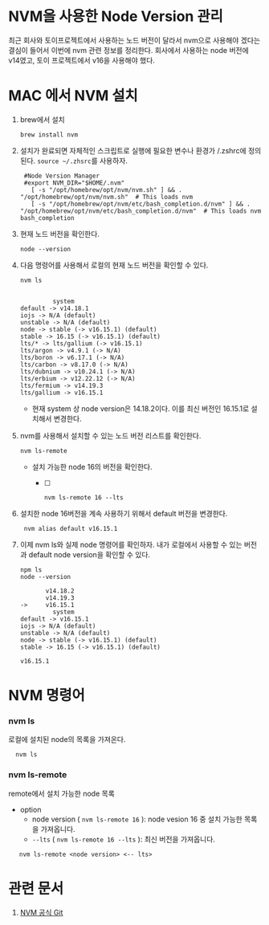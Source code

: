 # NVM을 사용한 Node Version 관리

최근 회사와 토이프로젝트에서 사용하는 노드 버전이 달라서 nvm으로 사용해야 겠다는 결심이 들어서 이번에 nvm 관련 정보를 정리한다. 회사에서 사용하는 node 버전에 v14였고, 토이 프로젝트에서 v16을 사용해야 했다. 

# MAC 에서 NVM 설치

1. brew에서 설치

   ```shell
   brew install nvm
   ```

2. 설치가 완료되면 자체적인 스크립트로 실행에 필요한 변수나 환경가 /.zshrc에 정의된다. `source ~/.zhsrc`를 사용하자.

   ```shell
    #Node Version Manager
    #export NVM_DIR="$HOME/.nvm"
      [ -s "/opt/homebrew/opt/nvm/nvm.sh" ] && . "/opt/homebrew/opt/nvm/nvm.sh"  # This loads nvm
      [ -s "/opt/homebrew/opt/nvm/etc/bash_completion.d/nvm" ] && . "/opt/homebrew/opt/nvm/etc/bash_completion.d/nvm"  # This loads nvm               bash_completion
   ```

3. 현재 노드 버전을 확인한다.

   ```shell
   node --version
   ```

4. 다음 명령어를 사용해서 로컬의 현재 노드 버전을 확인할 수 있다.

   ```shell
   nvm ls
   ```

   ```shell
   
            system
   default -> v14.18.1
   iojs -> N/A (default)
   unstable -> N/A (default)
   node -> stable (-> v16.15.1) (default)
   stable -> 16.15 (-> v16.15.1) (default)
   lts/* -> lts/gallium (-> v16.15.1)
   lts/argon -> v4.9.1 (-> N/A)
   lts/boron -> v6.17.1 (-> N/A)
   lts/carbon -> v8.17.0 (-> N/A)
   lts/dubnium -> v10.24.1 (-> N/A)
   lts/erbium -> v12.22.12 (-> N/A)
   lts/fermium -> v14.19.3
   lts/gallium -> v16.15.1
   ```

   - 현재 system 상 node version은 14.18.2이다. 이를 최신 버전인 16.15.1로 설치해서 변경한다.

5. nvm를 사용해서 설치할 수 있는 노드 버전 리스트를 확인한다.

   ```shell
   nvm ls-remote
   ```

   - 설치 가능한  node 16의 버전을 확인한다.

     - [ ] ```shell
       nvm ls-remote 16 --lts
       ```

6. 설치한 node 16버전을 계속 사용하기 위해서 default 버전을 변경한다.

   ```shell
    nvm alias default v16.15.1
   ```

7. 이제 nvm ls와 실제 node 명령어를 확인하자. 내가 로컬에서 사용할 수 있는 버전과 default node version을 확인할 수 있다.

   ```shell
   npm ls
   node --version
   ```

   ```shell
          v14.18.2
          v14.19.3
   ->     v16.15.1
            system
   default -> v16.15.1
   iojs -> N/A (default)
   unstable -> N/A (default)
   node -> stable (-> v16.15.1) (default)
   stable -> 16.15 (-> v16.15.1) (default)
   ```

   ```shell
   v16.15.1
   ```

# NVM 명령어

### nvm ls
로컬에 설치된 node의 목록을 가져온다.
```shell
  nvm ls
```

### nvm ls-remote
remote에서 설치 가능한 node 목록
   - option
     - node version ( `nvm ls-remote 16` ): node vesion 16 중 설치 가능한 목록을 가져옵니다.
     - `--lts` ( `nvm ls-remote 16 --lts` ): 최신 버전을 가져옵니다.
   
```shell
   nvm ls-remote <node version> <-- lts>
```

# 관련 문서

1. [NVM 공식 Git](https://github.com/nvm-sh/nvm)